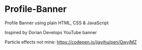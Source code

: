 # Profile-Banner

Profile Banner using plain HTML, CSS &amp; JavaScript

Inspired by Dorian Develops YouTube banner

Particle effects not mine: https://codepen.io/jiayihu/pen/QwvjMZ
